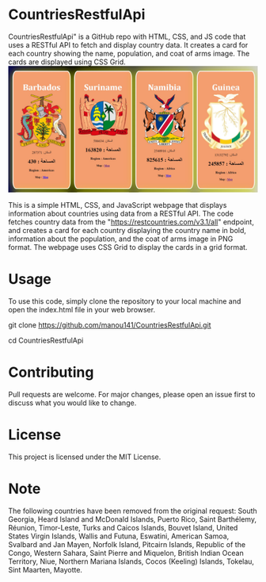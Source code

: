 # CountriesRestfulApi
CountriesRestfulApi" is a GitHub repo with HTML, CSS, and JS code that uses a RESTful API to fetch and display country data. It creates a card for each country showing the name, population, and coat of arms image. The cards are displayed using CSS Grid.
![index imge](index.jpg)

 
This is a simple HTML, CSS, and JavaScript webpage that displays information about countries using data from a RESTful API. The code fetches country data from the "https://restcountries.com/v3.1/all" endpoint, and creates a card for each country displaying the country name in bold, information about the population, and the coat of arms image in PNG format. The webpage uses CSS Grid to display the cards in a grid format.

# Usage
To use this code, simply clone the repository to your local machine and open the index.html file in your web browser.
 
git clone https://github.com/manou141/CountriesRestfulApi.git

cd CountriesRestfulApi

# Contributing
Pull requests are welcome. For major changes, please open an issue first to discuss what you would like to change.

# License
This project is licensed under the MIT License.

# Note
The following countries have been removed from the original request: South Georgia, Heard Island and McDonald Islands, Puerto Rico, Saint Barthélemy, Réunion, Timor-Leste, Turks and Caicos Islands, Bouvet Island, United States Virgin Islands, Wallis and Futuna, Eswatini, American Samoa, Svalbard and Jan Mayen, Norfolk Island, Pitcairn Islands, Republic of the Congo, Western Sahara, Saint Pierre and Miquelon, British Indian Ocean Territory, Niue, Northern Mariana Islands, Cocos (Keeling) Islands, Tokelau, Sint Maarten, Mayotte.

